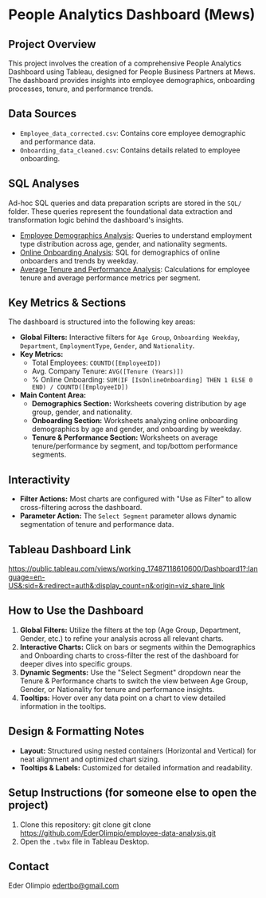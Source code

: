 # People Analytics Dashboard (Mews)

## Project Overview
This project involves the creation of a comprehensive People Analytics Dashboard using Tableau, designed for People Business Partners at Mews. The dashboard provides insights into employee demographics, onboarding processes, tenure, and performance trends.

## Data Sources
- `Employee_data_corrected.csv`: Contains core employee demographic and performance data.
- `Onboarding_data_cleaned.csv`: Contains details related to employee onboarding.

## SQL Analyses
Ad-hoc SQL queries and data preparation scripts are stored in the `SQL/` folder. These queries represent the foundational data extraction and transformation logic behind the dashboard's insights.

- [Employee Demographics Analysis](SQL/employee_demographics_analysis.sql): Queries to understand employment type distribution across age, gender, and nationality segments.
- [Online Onboarding Analysis](SQL/online_onboarding_analysis.sql): SQL for demographics of online onboarders and trends by weekday.
- [Average Tenure and Performance Analysis](SQL/tenure_performance_analysis.sql): Calculations for employee tenure and average performance metrics per segment.

## Key Metrics & Sections
The dashboard is structured into the following key areas:
- **Global Filters:** Interactive filters for `Age Group`, `Onboarding Weekday`, `Department`, `EmploymentType`, `Gender`, and `Nationality`.
- **Key Metrics:**
    - Total Employees: `COUNTD([EmployeeID])`
    - Avg. Company Tenure: `AVG([Tenure (Years)])`
    - % Online Onboarding: `SUM(IF [IsOnlineOnboarding] THEN 1 ELSE 0 END) / COUNTD([EmployeeID])`
- **Main Content Area:**
    - **Demographics Section:** Worksheets covering distribution by age group, gender, and nationality.
    - **Onboarding Section:** Worksheets analyzing online onboarding demographics by age and gender, and onboarding by weekday.
    - **Tenure & Performance Section:** Worksheets on average tenure/performance by segment, and top/bottom performance segments.

## Interactivity
- **Filter Actions:** Most charts are configured with "Use as Filter" to allow cross-filtering across the dashboard.
- **Parameter Action:** The `Select Segment` parameter allows dynamic segmentation of tenure and performance data.

## Tableau Dashboard Link
https://public.tableau.com/views/working_17487118610600/Dashboard1?:language=en-US&:sid=&:redirect=auth&:display_count=n&:origin=viz_share_link

## How to Use the Dashboard
1.  **Global Filters:** Utilize the filters at the top (Age Group, Department, Gender, etc.) to refine your analysis across all relevant charts.
2.  **Interactive Charts:** Click on bars or segments within the Demographics and Onboarding charts to cross-filter the rest of the dashboard for deeper dives into specific groups.
3.  **Dynamic Segments:** Use the "Select Segment" dropdown near the Tenure & Performance charts to switch the view between Age Group, Gender, or Nationality for tenure and performance insights.
4.  **Tooltips:** Hover over any data point on a chart to view detailed information in the tooltips.

## Design & Formatting Notes
- **Layout:** Structured using nested containers (Horizontal and Vertical) for neat alignment and optimized chart sizing.
- **Tooltips & Labels:** Customized for detailed information and readability.

## Setup Instructions (for someone else to open the project)
1.  Clone this repository: git clone git clone https://github.com/EderOlimpio/employee-data-analysis.git
2.  Open the `.twbx` file in Tableau Desktop.

## Contact
Eder Olimpio
edertbo@gmail.com


